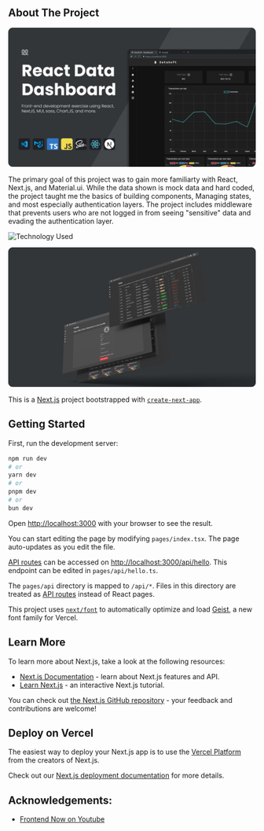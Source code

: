 ## About The Project

![project heading image](https://github.com/EllisFinnOsen/cd-dashboard-react/blob/main/github-images/Header.png?raw=true)


The primary goal of this project was to gain more familiarty with React, Next.js, and Material.ui.
While the data shown is mock data and hard coded, the project taught me the basics of building components,
Managing states, and most especially authentication layers.  The project includes middleware that prevents users
who are not logged in from seeing "sensitive" data and evading the authentication layer.


![Technology Used](https://github-readme-tech-stack.vercel.app/api/cards?title=Technology+Used&lineCount=1&width=700&line1=react%2Creact%2Cffffff%3Bnext.js%2Cnext.js%2Cffffff%3Bmui%2Cmui%2Cffffff%3Btypescript%2Ctypescript%2Cffffff%3Bsass%2Csass%2Cffffff%3Bjavascript%2Cjavascript%2Cffffff%3B)




![project mockup image](https://github.com/EllisFinnOsen/cd-dashboard-react/blob/main/github-images/Mockup.png?raw=true)



This is a [Next.js](https://nextjs.org) project bootstrapped with [`create-next-app`](https://nextjs.org/docs/pages/api-reference/create-next-app).

## Getting Started

First, run the development server:

```bash
npm run dev
# or
yarn dev
# or
pnpm dev
# or
bun dev
```

Open [http://localhost:3000](http://localhost:3000) with your browser to see the result.

You can start editing the page by modifying `pages/index.tsx`. The page auto-updates as you edit the file.

[API routes](https://nextjs.org/docs/pages/building-your-application/routing/api-routes) can be accessed on [http://localhost:3000/api/hello](http://localhost:3000/api/hello). This endpoint can be edited in `pages/api/hello.ts`.

The `pages/api` directory is mapped to `/api/*`. Files in this directory are treated as [API routes](https://nextjs.org/docs/pages/building-your-application/routing/api-routes) instead of React pages.

This project uses [`next/font`](https://nextjs.org/docs/pages/building-your-application/optimizing/fonts) to automatically optimize and load [Geist](https://vercel.com/font), a new font family for Vercel.

## Learn More

To learn more about Next.js, take a look at the following resources:

- [Next.js Documentation](https://nextjs.org/docs) - learn about Next.js features and API.
- [Learn Next.js](https://nextjs.org/learn-pages-router) - an interactive Next.js tutorial.

You can check out [the Next.js GitHub repository](https://github.com/vercel/next.js) - your feedback and contributions are welcome!

## Deploy on Vercel

The easiest way to deploy your Next.js app is to use the [Vercel Platform](https://vercel.com/new?utm_medium=default-template&filter=next.js&utm_source=create-next-app&utm_campaign=create-next-app-readme) from the creators of Next.js.

Check out our [Next.js deployment documentation](https://nextjs.org/docs/pages/building-your-application/deploying) for more details.


## Acknowledgements:
- [Frontend Now on Youtube](https://www.youtube.com/watch?v=E9BYc5_etOk&list=PLo-5F4Vt4vYTKr_BHrLr59Uh4MQegoWdH)
